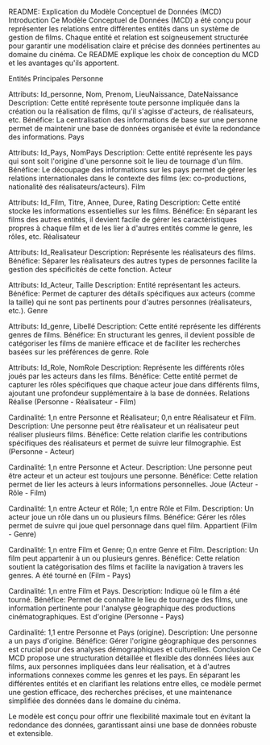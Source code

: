 README: Explication du Modèle Conceptuel de Données (MCD)
Introduction
Ce Modèle Conceptuel de Données (MCD) a été conçu pour représenter les relations entre différentes entités dans un système de gestion de films. Chaque entité et relation est soigneusement structurée pour garantir une modélisation claire et précise des données pertinentes au domaine du cinéma. Ce README explique les choix de conception du MCD et les avantages qu'ils apportent.

Entités Principales
Personne

Attributs: Id_personne, Nom, Prenom, LieuNaissance, DateNaissance
Description: Cette entité représente toute personne impliquée dans la création ou la réalisation de films, qu'il s'agisse d'acteurs, de réalisateurs, etc.
Bénéfice: La centralisation des informations de base sur une personne permet de maintenir une base de données organisée et évite la redondance des informations.
Pays

Attributs: Id_Pays, NomPays
Description: Cette entité représente les pays qui sont soit l'origine d'une personne soit le lieu de tournage d'un film.
Bénéfice: Le découpage des informations sur les pays permet de gérer les relations internationales dans le contexte des films (ex: co-productions, nationalité des réalisateurs/acteurs).
Film

Attributs: Id_Film, Titre, Annee, Duree, Rating
Description: Cette entité stocke les informations essentielles sur les films.
Bénéfice: En séparant les films des autres entités, il devient facile de gérer les caractéristiques propres à chaque film et de les lier à d'autres entités comme le genre, les rôles, etc.
Réalisateur

Attributs: Id_Realisateur
Description: Représente les réalisateurs des films.
Bénéfice: Séparer les réalisateurs des autres types de personnes facilite la gestion des spécificités de cette fonction.
Acteur

Attributs: Id_Acteur, Taille
Description: Entité représentant les acteurs.
Bénéfice: Permet de capturer des détails spécifiques aux acteurs (comme la taille) qui ne sont pas pertinents pour d'autres personnes (réalisateurs, etc.).
Genre

Attributs: Id_genre, Libellé
Description: Cette entité représente les différents genres de films.
Bénéfice: En structurant les genres, il devient possible de catégoriser les films de manière efficace et de faciliter les recherches basées sur les préférences de genre.
Role

Attributs: Id_Role, NomRole
Description: Représente les différents rôles joués par les acteurs dans les films.
Bénéfice: Cette entité permet de capturer les rôles spécifiques que chaque acteur joue dans différents films, ajoutant une profondeur supplémentaire à la base de données.
Relations
Réalise (Personne - Réalisateur - Film)

Cardinalité: 1,n entre Personne et Réalisateur; 0,n entre Réalisateur et Film.
Description: Une personne peut être réalisateur et un réalisateur peut réaliser plusieurs films.
Bénéfice: Cette relation clarifie les contributions spécifiques des réalisateurs et permet de suivre leur filmographie.
Est (Personne - Acteur)

Cardinalité: 1,n entre Personne et Acteur.
Description: Une personne peut être acteur et un acteur est toujours une personne.
Bénéfice: Cette relation permet de lier les acteurs à leurs informations personnelles.
Joue (Acteur - Rôle - Film)

Cardinalité: 1,n entre Acteur et Rôle; 1,n entre Rôle et Film.
Description: Un acteur joue un rôle dans un ou plusieurs films.
Bénéfice: Gérer les rôles permet de suivre qui joue quel personnage dans quel film.
Appartient (Film - Genre)

Cardinalité: 1,n entre Film et Genre; 0,n entre Genre et Film.
Description: Un film peut appartenir à un ou plusieurs genres.
Bénéfice: Cette relation soutient la catégorisation des films et facilite la navigation à travers les genres.
A été tourné en (Film - Pays)

Cardinalité: 1,n entre Film et Pays.
Description: Indique où le film a été tourné.
Bénéfice: Permet de connaître le lieu de tournage des films, une information pertinente pour l'analyse géographique des productions cinématographiques.
Est d'origine (Personne - Pays)

Cardinalité: 1,1 entre Personne et Pays (origine).
Description: Une personne a un pays d'origine.
Bénéfice: Gérer l'origine géographique des personnes est crucial pour des analyses démographiques et culturelles.
Conclusion
Ce MCD propose une structuration détaillée et flexible des données liées aux films, aux personnes impliquées dans leur réalisation, et à d'autres informations connexes comme les genres et les pays. En séparant les différentes entités et en clarifiant les relations entre elles, ce modèle permet une gestion efficace, des recherches précises, et une maintenance simplifiée des données dans le domaine du cinéma.

Le modèle est conçu pour offrir une flexibilité maximale tout en évitant la redondance des données, garantissant ainsi une base de données robuste et extensible.